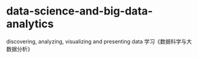 # data-science-and-big-data-analytics
discovering, analyzing, visualizing and presenting data
学习《数据科学与大数据分析》
